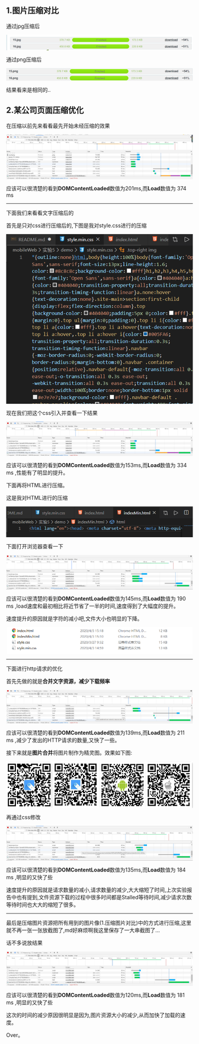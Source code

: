 ## 1.图片压缩对比

通过jpg压缩后

<img src="./图片压缩/jpg压缩.png"  align=center>

通过png压缩后

<img src="./图片压缩/png压缩.png"  align=center>

结果看来是相同的..

## 2.某公司页面压缩优化

在压缩以前先来看看最先开始未经压缩的效果

<img src="./first.png" align=center>

应该可以很清楚的看到**DOMContentLoaded**数值为201ms,而**Load**数值为 374 ms  

---
下面我们来看看文字压缩后的

首先是只对css进行压缩后的,下图是我对style.css进行的压缩  

<img src="./css压缩.png" align=center>

现在我们把这个css引入并查看一下结果

<img src="./css-after.png" align=center>

应该可以很清楚的看到**DOMContentLoaded**数值为153ms,而**Load**数值为 334 ms ,性能有了明显的提升。  

下面再将HTML进行压缩。

这是我对HTML进行的压缩

<img src="./html压缩.png" align=center>

下面打开浏览器查看一下

<img src="./html&css.png" align=center>

应该可以很清楚的看到**DOMContentLoaded**数值为145ms,而**Load**数值为 190 ms ,load速度和最初相比将近节省了一半的时间,速度得到了大幅度的提升。

速度提升的原因就是字符的减小吧,文件大小也明显的下降。

<img src="./comhtml&css.png" align=center>

---

下面进行http请求的优化  

首先先做的就是**合并文字资源，减少下载频率**  

<img src="./merge.png" align=center>

应该可以很清楚的看到**DOMContentLoaded**数值为139ms,而**Load**数值为 211 ms ,减少了发出的HTTP请求的数量,又快了一些。

接下来就是**图片合并**将图片制作为精灵图。效果如下图:

<img src="./all.jpg" align=center>

再通过css修改

<img src="./sprite.png" align=center>

应该可以很清楚的看到**DOMContentLoaded**数值为135ms,而**Load**数值为 184 ms ,明显的又快了些

速度提升的原因就是请求数量的减小,请求数量的减少,大大缩短了时间,上次实验报告中也有提到,文件资源下载的过程中很多时间都是Stalled等待时间,减少请求次数等待时间也大大的缩短了很多。

---

最后是压缩图片资源把所有用到的图片像(1.压缩图片对比)中的方式进行压缩,这里就不再一张一张放截图了,md好麻烦啊我这里保存了一大串截图了...

话不多说放结果

<img src="./end.png" align=center>

应该可以很清楚的看到**DOMContentLoaded**数值为120ms,而**Load**数值为 181 ms ,明显的又快了些

这次的时间的减少原因很明显是因为,图片资源大小的减少,从而加快了加载的速度。

Over。